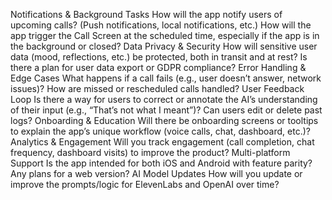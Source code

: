 Notifications & Background Tasks
How will the app notify users of upcoming calls? (Push notifications, local notifications, etc.)
How will the app trigger the Call Screen at the scheduled time, especially if the app is in the background or closed?
Data Privacy & Security
How will sensitive user data (mood, reflections, etc.) be protected, both in transit and at rest?
Is there a plan for user data export or GDPR compliance?
Error Handling & Edge Cases
What happens if a call fails (e.g., user doesn’t answer, network issues)?
How are missed or rescheduled calls handled?
User Feedback Loop
Is there a way for users to correct or annotate the AI’s understanding of their input (e.g., “That’s not what I meant”)?
Can users edit or delete past logs?
Onboarding & Education
Will there be onboarding screens or tooltips to explain the app’s unique workflow (voice calls, chat, dashboard, etc.)?
Analytics & Engagement
Will you track engagement (call completion, chat frequency, dashboard visits) to improve the product?
Multi-platform Support
Is the app intended for both iOS and Android with feature parity?
Any plans for a web version?
AI Model Updates
How will you update or improve the prompts/logic for ElevenLabs and OpenAI over time?